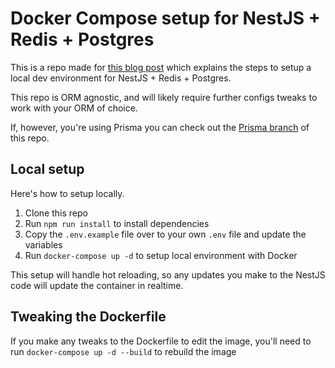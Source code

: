 # Docker Compose setup for NestJS + Redis + Postgres

This is a repo made for [this blog post](https://www.tomray.dev/nestjs-docker-compose-postgres) which explains the steps to setup a local dev environment for NestJS + Redis + Postgres.

This repo is ORM agnostic, and will likely require further configs tweaks to work with your ORM of choice.

If, however, you're using Prisma you can check out the [Prisma branch](https://github.com/tomwray13/nest-docker-postgres-prisma/tree/prisma-setup) of this repo.

## Local setup

Here's how to setup locally.

1. Clone this repo
2. Run `npm run install` to install dependencies
3. Copy the `.env.example` file over to your own `.env` file and update the variables
4. Run `docker-compose up -d` to setup local environment with Docker

This setup will handle hot reloading, so any updates you make to the NestJS code will update the container in realtime.

## Tweaking the Dockerfile

If you make any tweaks to the Dockerfile to edit the image, you'll need to run `docker-compose up -d --build` to rebuild the image
